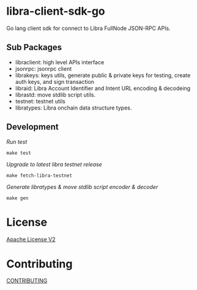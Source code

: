 # libra-client-sdk-go

Go lang client sdk for connect to Libra FullNode JSON-RPC APIs.

## Sub Packages

- libraclient: high level APIs interface
- jsonrpc: jsonrpc client
- librakeys: keys utils, generate public & private keys for testing, create auth keys, and sign transaction
- libraid: Libra Account Identifier and Intent URL encoding & decodeing
- librastd: move stdlib script utils.
- testnet: testnet utils
- libratypes: Libra onchain data structure types.


## Development

*Run test*

```
make test
```

*Upgrade to latest libra testnet release*

```
make fetch-libra-testnet

```

*Generate libratypes & move stdlib script encoder & decoder*

```
make gen
```


# License

[Apache License V2](../blob/LICENSE)


# Contributing

[CONTRIBUTING](../blob/CONTRIBUTING.md)
